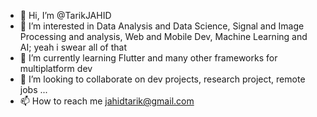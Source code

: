 - 👋 Hi, I’m @TarikJAHID
- 👀 I’m interested in Data Analysis and Data Science, Signal and Image Processing and analysis, Web and Mobile Dev, Machine Learning and AI; yeah i swear all of that
- 🌱 I’m currently learning Flutter and many other frameworks for multiplatform dev
- 💞️ I’m looking to collaborate on dev projects, research project, remote jobs ...
- 📫 How to reach me jahidtarik@gmail.com

<!---
TarikJAHID/TarikJAHID is a ✨ special ✨ repository because its `README.md` (this file) appears on your GitHub profile.
You can click the Preview link to take a look at your changes.
--->

